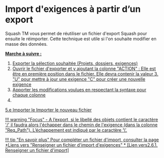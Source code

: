 # Import d'exigences à partir d’un export

Squash TM vous permet de réutiliser un fichier d'export Squash pour ensuite le réimporter. Cette technique est utile si l'on souhaite modifier en masse des données.

**<u>Marche à suivre : <u>**

 1. Exporter la sélection souhaitée (Projets, dossiers, exigences)
 2. Ouvrir le fichier d'exporter et y ajoutant la colonne "ACTION" : Elle est être en première position dans le fichier. Elle devra contenir la valeur 
	 3. "U" pour mettre à jour une exigence  "C" pour créer une nouvelle exigence
 3. Apporter les modifications voulues en respectant la syntaxe pour chaque colonne
 4. 
 5.e Importer le Importer le nouveau fichier
 

!!! warning "Focus" 
	- A l’export, si le libellé des objets contient le caractère '/' il faudra alors l'échapper dans le chemin de l'exigence (dans la colonne "Req_Path"). L’échappement est indiqué par le caractère ‘\’. 
	
!!! tip "En savoir plus" 
	   Pour compléter un fichier d'import, consulter la page *Liens vers "Renseigner un fichier d'import d'exigences" * [Lien vers2.6.1. Renseigner un fichier d'import]


<!--stackedit_data:
eyJoaXN0b3J5IjpbLTgyODUwNzExLC0yMDMwODI3MzU3LDIwMT
I0NzI3MDksMzMwMjkwMTY0LC0zMzIzMTQxMjYsLTI5MDMxMjE1
NSwtMTIyMjI2MTc4MiwxMDU5MTUzMjIyLC0zMTUyOTQ5NjksOT
gxMzU4ODA4LC02NTAxMDU1NSwtMTA3MDAwNDM0NSwtMTg0MzQy
NDQ5MSw4NjE2Njg2MDYsLTIwNjU0MjQyNjJdfQ==
-->